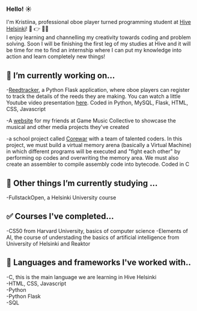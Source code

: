### Hello! :sunny:

I'm Kristiina, professional oboe player turned programming student at [Hive Helsinki](https://www.hive.fi/en/)! :musical_note: :point_right: 👩‍💻  
I enjoy learning and channelling my creativity towards coding and problem solving. Soon I will be finishing the first leg of my studies at Hive and it will be time for me to find an internship where I can put my knowledge into action and learn completely new things!

## 🔭 I’m currently working on...  

-[Reedtracker](http://www.reedtracker.com/), a Python Flask application, where oboe players can register to track the details of the reeds they are making. You can watch a little Youtube video presentation [here](https://www.youtube.com/watch?v=nX4bWLfkhLs). Coded in Python, MySQL, Flask, HTML, CSS, Javascript  

-A [website](https://krsalmi.github.io/) for my friends at Game Music Collective to showcase the musical and other media projects they've created  

-a school project called [Corewar](https://github.com/ninjapiraatti/corewar) with a team of talented coders. In this project, we must build a virtual memory arena (basically a Virtual Machine) in which different programs will be executed and "fight each other" by performing op codes and overwriting the memory area. We must also create an assembler to compile assembly code into bytecode. Coded in C 

## 🌱 Other things I’m currently studying ...
-FullstackOpen, a Helsinki University course

## :white_check_mark: Courses I've completed...
-CS50 from Harvard University, basics of computer science
-Elements of AI, the course of understading the basics of artificial intelligence from University of Helsinki and Reaktor

## :mega: Languages and frameworks I've worked with..
-C, this is the main language we are learning in Hive Helsinki  
-HTML, CSS, Javascript  
-Python  
-Python Flask  
-SQL  

<!--
- 📫 How to reach me: ...
-->
